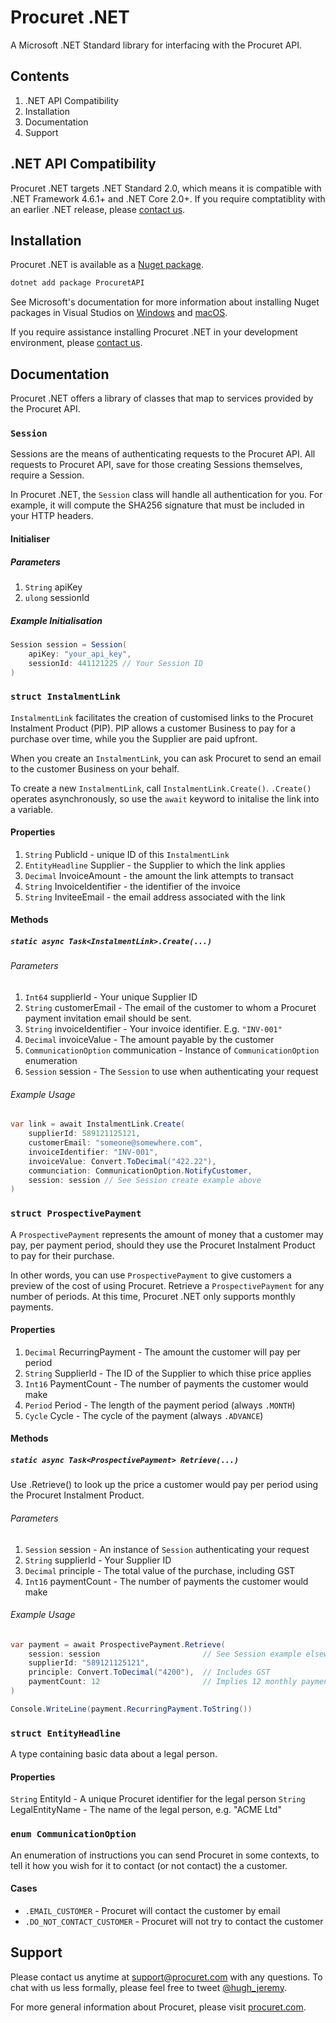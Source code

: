# Procuret .NET

A Microsoft .NET Standard library for interfacing with the Procuret API.

## Contents

1. .NET API Compatibility
2. Installation
3. Documentation
4. Support

## .NET API Compatibility

Procuret .NET targets .NET Standard 2.0, which means it is compatible with
.NET Framework 4.6.1+ and .NET Core 2.0+. If you require comptatiblity with
an earlier .NET release, please [contact us](mailto:support@procuret.com).

## Installation

Procuret .NET is available as a
[Nuget package](https://www.nuget.org/packages/ProcuretAPI/).

```bash
dotnet add package ProcuretAPI
```

See Microsoft's documentation for more information about installing Nuget
packages in Visual Studios on [Windows](https://docs.microsoft.com/en-us/nuget/quickstart/install-and-use-a-package-in-visual-studio) and
[macOS](https://docs.microsoft.com/en-us/nuget/quickstart/install-and-use-a-package-in-visual-studio-mac).

If you require assistance installing Procuret .NET in your development
environment, please [contact us](mailto:support@procuret.com).

## Documentation

Procuret .NET offers a library of classes that map to services provided
by the Procuret API.

### `Session`

Sessions are the means of authenticating requests to the Procuret API. All
requests to Procuret API, save for those creating Sessions themselves, require
a Session.

In Procuret .NET, the `Session` class will handle all authentication for you.
For example, it will compute the SHA256 signature that must be included
in your HTTP headers.

#### Initialiser

##### Parameters

1. `String` apiKey
2. `ulong` sessionId

##### Example Initialisation

```cs
Session session = Session(
    apiKey: "your_api_key",
    sessionId: 441121225 // Your Session ID
)
```

### `struct InstalmentLink`

`InstalmentLink` facilitates the creation of customised links to the Procuret
Instalment Product (PIP). PIP allows a customer Business to pay for a purchase
over time, while you the Supplier are paid upfront.

When you create an `InstalmentLink`, you can ask Procuret to send an email
to the customer Business on your behalf.

To create a new `InstalmentLink`, call `InstalmentLink.Create()`. `.Create()`
operates asynchronously, so use the `await` keyword to initalise the link
into a variable.

#### Properties

1. `String` PublicId - unique ID of this `InstalmentLink`
2. `EntityHeadline` Supplier - the Supplier to which the link applies
3. `Decimal` InvoiceAmount - the amount the link attempts to transact
4. `String` InvoiceIdentifier - the identifier of the invoice
5. `String` InviteeEmail - the email address associated with the link

#### Methods

##### `static async Task<InstalmentLink>.Create(...)`

###### Parameters

1. `Int64` supplierId - Your unique Supplier ID
2. `String` customerEmail - The email of the customer to whom a Procuret
payment invitation email should be sent.
3. `String` invoiceIdentifier - Your invoice identifier. E.g. `"INV-001"`
4. `Decimal` invoiceValue - The amount payable by the customer
5. `CommunicationOption` communication - Instance of `CommunicationOption`
enumeration
6. `Session` session - The `Session` to use when authenticating your request

###### Example Usage

```cs
var link = await InstalmentLink.Create(
    supplierId: 589121125121,
    customerEmail: "someone@somewhere.com",
    invoiceIdentifier: "INV-001",
    invoiceValue: Convert.ToDecimal("422.22"),
    communciation: CommunicationOption.NotifyCustomer,
    session: session // See Session create example above
)
```

### `struct ProspectivePayment`

A `ProspectivePayment` represents the amount of money that a customer may
pay, per payment period, should they use the Procuret Instalment Product to pay
for their purchase.

In other words, you can use `ProspectivePayment` to give customers a preview
of the cost of using Procuret. Retrieve a `ProspectivePayment` for any
number of periods. At this time, Procuret .NET only supports monthly payments.

#### Properties

1. `Decimal` RecurringPayment - The amount the customer will pay per period
2. `String` SupplierId - The ID of the Supplier to which thise price applies
3. `Int16` PaymentCount - The number of payments the customer would make
4. `Period` Period - The length of the payment period (always `.MONTH`)
5. `Cycle` Cycle - The cycle of the payment (always `.ADVANCE`)

#### Methods

##### `static async Task<ProspectivePayment> Retrieve(...)`

Use .Retrieve() to look up the price a customer would pay per period using
the Procuret Instalment Product.

###### Parameters

1. `Session` session - An instance of `Session` authenticating your request
2. `String` supplierId - Your Supplier ID
3. `Decimal` principle - The total value of the purchase, including GST
4. `Int16` paymentCount - The number of payments the customer would make

###### Example Usage

```cs
var payment = await ProspectivePayment.Retrieve(
    session: session                       // See Session example elsewhere
    supplierId: "589121125121",
    principle: Convert.ToDecimal("4200"),  // Includes GST
    paymentCount: 12                       // Implies 12 monthly payments
)

Console.WriteLine(payment.RecurringPayment.ToString())
```

### `struct EntityHeadline`

A type containing basic data about a legal person.

#### Properties

`String` EntityId - A unique Procuret identifier for the legal person
`String` LegalEntityName - The name of the legal person, e.g. "ACME Ltd"

### `enum CommunicationOption`

An enumeration of instructions you can send Procuret in some contexts, to
tell it how you wish for it to contact (or not contact) the a customer.

#### Cases

- `.EMAIL_CUSTOMER` - Procuret will contact the customer by email
- `.DO_NOT_CONTACT_CUSTOMER` - Procuret will not try to contact the customer

## Support

Please contact us anytime at [support@procuret.com](mailto:support@procuet.com)
with any questions. To chat with us less formally, please feel free to tweet
[@hugh_jeremy](https://twitter.com/hugh_jeremy).

For more general information about Procuret, please visit
[procuret.com](https://procuret.com).

